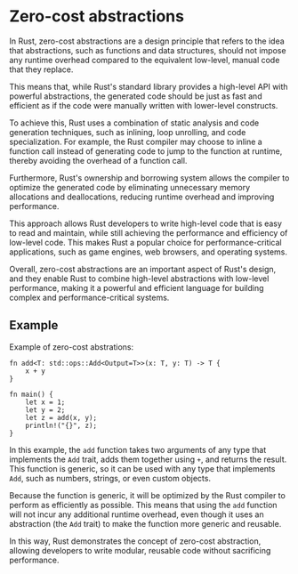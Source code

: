 # Zero-cost abstractions

In Rust, zero-cost abstractions are a design principle that refers to the idea that abstractions, such as functions and data structures, should not impose any runtime overhead compared to the equivalent low-level, manual code that they replace.

This means that, while Rust's standard library provides a high-level API with powerful abstractions, the generated code should be just as fast and efficient as if the code were manually written with lower-level constructs.

To achieve this, Rust uses a combination of static analysis and code generation techniques, such as inlining, loop unrolling, and code specialization. For example, the Rust compiler may choose to inline a function call instead of generating code to jump to the function at runtime, thereby avoiding the overhead of a function call.

Furthermore, Rust's ownership and borrowing system allows the compiler to optimize the generated code by eliminating unnecessary memory allocations and deallocations, reducing runtime overhead and improving performance.

This approach allows Rust developers to write high-level code that is easy to read and maintain, while still achieving the performance and efficiency of low-level code. This makes Rust a popular choice for performance-critical applications, such as game engines, web browsers, and operating systems.

Overall, zero-cost abstractions are an important aspect of Rust's design, and they enable Rust to combine high-level abstractions with low-level performance, making it a powerful and efficient language for building complex and performance-critical systems.

## Example

Example of zero-cost abstrations:

```
fn add<T: std::ops::Add<Output=T>>(x: T, y: T) -> T {
    x + y
}

fn main() {
    let x = 1;
    let y = 2;
    let z = add(x, y);
    println!("{}", z);
}
```

In this example, the `add` function takes two arguments of any type that implements the `Add` trait, adds them together using `+`, and returns the result. This function is generic, so it can be used with any type that implements `Add`, such as numbers, strings, or even custom objects.

Because the function is generic, it will be optimized by the Rust compiler to perform as efficiently as possible. This means that using the `add` function will not incur any additional runtime overhead, even though it uses an abstraction (the `Add` trait) to make the function more generic and reusable.

In this way, Rust demonstrates the concept of zero-cost abstraction, allowing developers to write modular, reusable code without sacrificing performance.
